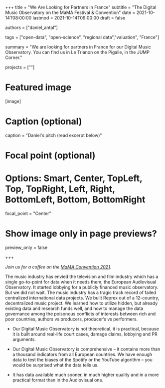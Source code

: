 +++
title = "We Are Looking for Partners in France"
subtitle = "The Digital Music Observatory on the MaMA Festival & Convention"
date = 2021-10-14T08:00:00
lastmod = 2021-10-14T09:00:00
draft = false

authors = ["daniel_antal"]

tags = ["open-data", "open-science", "regional data","valuation", "France"]

summary = "We are looking for partners in France for our Digital Music Observatory. You can find us in Le Trianon on the Pigalle, in the JUMP Corner."

projects = [""]

# Featured image
[image]
  # Caption (optional)
  caption = "Daniel's pitch (read excerpt below)"

  # Focal point (optional)
  # Options: Smart, Center, TopLeft, Top, TopRight, Left, Right, BottomLeft, Bottom, BottomRight
  focal_point = "Center"

  # Show image only in page previews?
  preview_only = false

+++

*Join us for a coffee on the [MaMA Convention 2021](https://reprex.nl/talk/digital-music-observatory-on-the-mama-convention-2021/).*

The music industry has envied the television and film industry which has a single go-to-point for data when it needs them, the European Audiovisual Observatory. It started lobbying for a publicly financed music observatory. But we did not wait. The music industry has a tragic track record of failed centralized international data projects. We built Reprex out of a 12-country, decentralized music project. We learned how to utilize hidden, but already existing data and research funds well, and how to manage the data governance among the poisonous conflicts of interests between rich and poor countries, authors vs producers, producer’s vs performers. 

-	Our Digital Music Observatory is not theoretical, it is practical, because it is built around real-life court cases, damage claims, lobbying and PR arguments.

-	Our Digital Music Observatory is comprehensive – it contains more than a thousand indicators from all European countries. We have enough data to test the biases of the Spotify or the YouTube algorithm – you would be surprised what the data tells us.

-	It has data available much sooner, in much higher quality and in a more practical format than in the Audiovisual one. 
